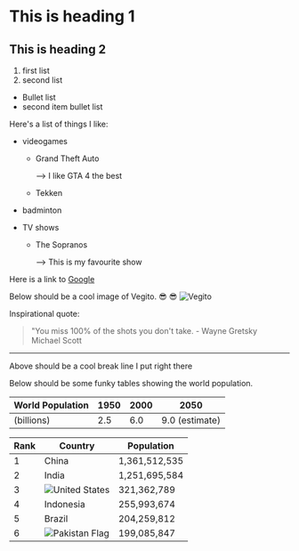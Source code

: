 # This is heading 1
## This is heading 2
1) first list
2) second list
+ Bullet list
+ second item bullet list

Here's a list of things I like:
* videogames
  * Grand Theft Auto  

    --> I like GTA 4 the best

  * Tekken  

* badminton
* TV shows
  * The Sopranos   

    --> This is my favourite show


Here is a link to [Google](www.google.com)

Below should be a cool image of Vegito. :sunglasses: :sunglasses:
![Vegito](https://i.ytimg.com/vi/hh6LN8uwytE/maxresdefault.jpg)

Inspirational quote:
> "You miss 100% of the shots you don't take. - Wayne Gretsky       
> Michael Scott

---

Above should be a cool break line I put right there

Below should be some funky tables showing the world population.

| World Population | 1950 | 2000 | 2050
| ---------------- | ---- | ---- | -----
| (billions)| 2.5 | 6.0 | 9.0 (estimate) |

| Rank | Country | Population
| ---- | ------- | --------- |
| 1 | China | 1,361,512,535 |
| 2 | India | 1,251,695,584 |
| 3 | ![United States](https://cdn.britannica.com/33/4833-004-828A9A84/Flag-United-States-of-America.jpg) | 321,362,789 |
| 4 | Indonesia | 255,993,674|
| 5 | Brazil | 204,259,812 |
| 6 | ![Pakistan Flag](https://upload.wikimedia.org/wikipedia/commons/thumb/3/32/Flag_of_Pakistan.svg/1200px-Flag_of_Pakistan.svg.png) | 199,085,847 |

